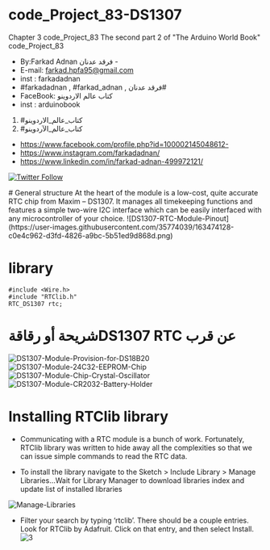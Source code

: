 # code_Project_83-DS1307
Chapter 3 code_Project_83 The second part 2 of "The Arduino World Book" code_Project_83
-  By:Farkad Adnan فرقد عدنان - 
-  E-mail: farkad.hpfa95@gmail.com 
-  inst : farkadadnan 
-  #farkadadnan , #farkad_adnan , فرقد عدنان# 
-  FaceBook: كتاب عالم الاردوينو 
-  inst : arduinobook
1. #كتاب_عالم_الاردوينو
2. #كتاب_عالم_الآردوينو

- https://www.facebook.com/profile.php?id=100002145048612-
- https://www.instagram.com/farkadadnan/
- https://www.linkedin.com/in/farkad-adnan-499972121/

 <p>
 <a href='https://mobile.twitter.com/farkadadnan'>
        <img alt="Twitter Follow" src="https://img.shields.io/twitter/follow/farkadadnan?label=%40farkadadnan&style=social" alt='Twitter' align="center"/>
    </a>
</p>
# General structure
At the heart of the module is a low-cost, quite accurate RTC chip from Maxim – DS1307. It manages all timekeeping functions and features a simple two-wire I2C interface which can be easily interfaced with any microcontroller of your choice.
![DS1307-RTC-Module-Pinout](https://user-images.githubusercontent.com/35774039/163474128-c0e4c962-d3fd-4826-a9bc-5b51ed9d868d.png)

# library 

```
#include <Wire.h>
#include "RTClib.h"
RTC_DS1307 rtc;
```

# شريحة أو رقاقةDS1307  RTC عن قرب

![DS1307-Module-Provision-for-DS18B20](https://user-images.githubusercontent.com/35774039/163474481-69efb5ff-f45d-42e0-a3b1-5c5b9f45be42.jpg)
![DS1307-Module-24C32-EEPROM-Chip](https://user-images.githubusercontent.com/35774039/163474490-6f8800d9-f11b-4945-96ec-30ecafd391ef.jpg)
![DS1307-Module-Chip-Crystal-Oscillator](https://user-images.githubusercontent.com/35774039/163474495-31bc8614-f322-482c-8e99-bf7a378f4d5a.jpg)
![DS1307-Module-CR2032-Battery-Holder](https://user-images.githubusercontent.com/35774039/163474498-b402b555-6cc5-4432-b03b-c80fcb3cf151.jpg)



# Installing RTClib library
- Communicating with a RTC module is a bunch of work. Fortunately, RTClib library was written to hide away all the complexities so that we can issue simple commands to read the RTC data.

- To install the library navigate to the Sketch > Include Library > Manage Libraries…Wait for Library Manager to download libraries index and update list of installed libraries

![Manage-Libraries](https://user-images.githubusercontent.com/35774039/163475038-132e383d-5075-4aa6-9b13-593e4711cec0.png)

- Filter your search by typing ‘rtclib’. There should be a couple entries. Look for RTClib by Adafruit. Click on that entry, and then select Install.
![3](https://user-images.githubusercontent.com/35774039/163475430-4fcbfd94-4b46-4fd9-9462-03596eeb0082.JPG)



